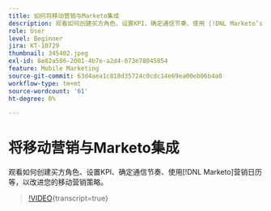 ```yaml
---
title: 如何将移动营销与Marketo集成
description: 观看如何创建买方角色、设置KPI、确定通信节奏、使用 [!DNL Marketo’s] 营销日历等来改进您的移动营销策略。
role: User
level: Beginner
jira: KT-10729
thumbnail: 345402.jpeg
exl-id: 8e82a586-2001-4b7e-a2d4-073e78045854
feature: Mobile Marketing
source-git-commit: 63d4aea1c818d35724c0cdc14e69ea00eb06b4a0
workflow-type: tm+mt
source-wordcount: '61'
ht-degree: 0%

---
```


# 将移动营销与Marketo集成

观看如何创建买方角色、设置KPI、确定通信节奏、使用[!DNL Marketo]营销日历等，以改进您的移动营销策略。

>[!VIDEO](https://video.tv.adobe.com/v/345402/?quality=12&learn=on){transcript=true}

